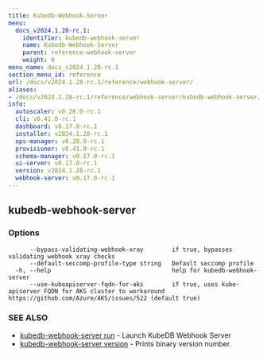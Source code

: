 ```yaml
---
title: Kubedb-Webhook-Server
menu:
  docs_v2024.1.28-rc.1:
    identifier: kubedb-webhook-server
    name: Kubedb-Webhook-Server
    parent: reference-webhook-server
    weight: 0
menu_name: docs_v2024.1.28-rc.1
section_menu_id: reference
url: /docs/v2024.1.28-rc.1/reference/webhook-server/
aliases:
- /docs/v2024.1.28-rc.1/reference/webhook-server/kubedb-webhook-server/
info:
  autoscaler: v0.26.0-rc.1
  cli: v0.41.0-rc.1
  dashboard: v0.17.0-rc.1
  installer: v2024.1.28-rc.1
  ops-manager: v0.28.0-rc.1
  provisioner: v0.41.0-rc.1
  schema-manager: v0.17.0-rc.1
  ui-server: v0.17.0-rc.1
  version: v2024.1.28-rc.1
  webhook-server: v0.17.0-rc.1
---
```


## kubedb-webhook-server



### Options

```
      --bypass-validating-webhook-xray        if true, bypasses validating webhook xray checks
      --default-seccomp-profile-type string   Default seccomp profile
  -h, --help                                  help for kubedb-webhook-server
      --use-kubeapiserver-fqdn-for-aks        if true, uses kube-apiserver FQDN for AKS cluster to workaround https://github.com/Azure/AKS/issues/522 (default true)
```

### SEE ALSO

* [kubedb-webhook-server run](/docs/v2024.1.28-rc.1/reference/webhook-server/kubedb-webhook-server_run)	 - Launch KubeDB Webhook Server
* [kubedb-webhook-server version](/docs/v2024.1.28-rc.1/reference/webhook-server/kubedb-webhook-server_version)	 - Prints binary version number.

